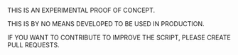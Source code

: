 THIS IS AN EXPERIMENTAL PROOF OF CONCEPT. 

THIS IS BY NO MEANS DEVELOPED TO BE USED IN PRODUCTION.

IF YOU WANT TO CONTRIBUTE TO IMPROVE THE SCRIPT, PLEASE CREATE PULL REQUESTS.
